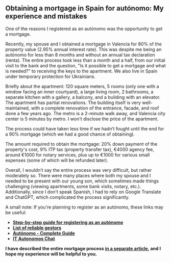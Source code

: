 ## Obtaining a mortgage in Spain for autónomo: My experience and mistakes

One of the reasons I registered as an autónomo was the opportunity to get a mortgage.

Recently, my spouse and I obtained a mortgage in Valencia for 80% of the property value (2.95% annual interest rate).
This was despite me being an autónomo for less than 8 months and without an annual tax declaration (renta). The entire
process took less than a month and a half, from our initial visit to the bank and the question, "Is it possible to get a
mortgage and what is needed?" to receiving the keys to the apartment. We also live in Spain under temporary protection
for Ukrainians.

Briefly about the apartment: 120 square meters, 5 rooms (only one with a window facing an inner courtyard), a large
living room, 2 bathrooms, a separate kitchen with a gallery, a balcony, and a building with an elevator. The apartment
has partial renovations. The building itself is very well-maintained, with a complete renovation of the entrance,
facade, and roof done a few years ago. The metro is a 2-minute walk away, and Valencia city center is 5 minutes by
metro. I won't disclose the price of the apartment.

The process could have taken less time if we hadn’t fought until the end for a 90% mortgage (which we had a good chance
of obtaining).

The amount required to obtain the mortgage: 20% down payment of the property's cost, 9% ITP tax (property transfer tax),
€4000 agency fee, around €1000 for notary services, plus up to €1000 for various small expenses (some of which will be
refunded later).

Overall, I wouldn’t say the entire process was very difficult, but rather moderately so. There were many places where
both my spouse and I needed to be present with our young son, which sometimes made things challenging (viewing
apartments, some bank visits, notary, etc.). Additionally, since I don’t speak Spanish, I had to rely on Google
Translate and ChatGPT, which complicated the process significantly.

A small note: If you're planning to register as an autónomo, these links may be useful:

- **[Step-by-step guide for registering as an autónomo](#autónomo-registration-step-by-step)**
- **[List of reliable gestors](#reliable-gestors)**
- **[Autónomo - Complete Guide](https://itautonomos.com/)**
- **[IT Autonomos Chat](https://bit.ly/it-autonomos-spain-eng)**

**I have described the entire mortgage process [in a separate article](./en/mortgage/), and I hope my experience will
be helpful to you.**
